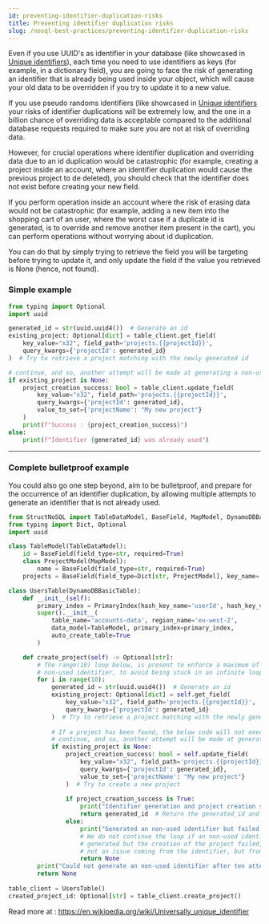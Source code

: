```yaml
---
id: preventing-identifier-duplication-risks
title: Preventing identifier duplication risks
slug: /nosql-best-practices/preventing-identifier-duplication-risks
---
```


Even if you use UUID's as identifier in your database (like showcased in [Unique identifiers](./unique_ids.md)), each
time you need to use identifiers as keys (for example, in a dictionary field), you are going to face the risk of 
generating an identifier that is already being used inside your object, which will cause your old data to be overridden
if you try to update it to a new value.

If you use pseudo randoms identifiers (like showcased in [Unique identifiers](./unique_ids.md) your risks of identifier
duplications will be extremely low, and the one in a billion chance of overriding data is acceptable compared to the
additional database requests required to make sure you are not at risk of overriding data.

However, for crucial operations where identifier duplication and overriding data due to an id duplication would be 
catastrophic (for example, creating a project inside an account, where an identifier duplication would cause the 
previous project to de deleted), you should check that the identifier does not exist before creating your new field.

If you perform operation
inside an account where the risk of erasing data would not be catastrophic (for example, adding a new item into the
shopping cart of an user, where the worst case if a duplicate id is generated, is to override and remove another item
present in the cart), you can perform operations without worrying about id duplication.

You can do that by simply trying to retrieve the field you will be targeting before trying to update it, and only update
the field if the value you retrieved is None (hence, not found).

### Simple example
```python
from typing import Optional
import uuid

generated_id = str(uuid.uuid4())  # Generate an id
existing_project: Optional[dict] = table_client.get_field(
    key_value="x32", field_path='projects.{{projectId}}', 
    query_kwargs={'projectId': generated_id}
)  # Try to retrieve a project matching with the newly generated id

# continue, and so, another attempt will be made at generating a non-used identifier.
if existing_project is None:
    project_creation_success: bool = table_client.update_field(
        key_value="x32", field_path='projects.{{projectId}}',
        query_kwargs={'projectId': generated_id},
        value_to_set={'projectName': "My new project"}
    )
    print(f"Success : {project_creation_success}")
else:
    print(f"Identifier {generated_id} was already used")
```

---

### Complete bulletproof example

You could also go one step beyond, aim to be bulletproof, and prepare for the occurrence of an identifier duplication, 
by allowing multiple attempts to generate an identifier that is not already used.

```python
from StructNoSQL import TableDataModel, BaseField, MapModel, DynamoDBBasicTable, PrimaryIndex
from typing import Dict, Optional
import uuid

class TableModel(TableDataModel):
    id = BaseField(field_type=str, required=True)
    class ProjectModel(MapModel):
        name = BaseField(field_type=str, required=True)
    projects = BaseField(field_type=Dict[str, ProjectModel], key_name='projectId', required=False)

class UsersTable(DynamoDBBasicTable):
    def __init__(self):
        primary_index = PrimaryIndex(hash_key_name='userId', hash_key_variable_python_type=str)
        super().__init__(
            table_name='accounts-data', region_name='eu-west-2',
            data_model=TableModel, primary_index=primary_index,
            auto_create_table=True
        )

    def create_project(self) -> Optional[str]:
        # The range(10) loop below, is present to enforce a maximum of ten attempts to generate an 
        # non-used identifier, to avoid being stuck in an infinite loop if something goes terribly wrong.
        for i in range(10):
            generated_id = str(uuid.uuid4())  # Generate an id
            existing_project: Optional[dict] = self.get_field(
                key_value="x32", field_path='projects.{{projectId}}', 
                query_kwargs={'projectId': generated_id}
            )  # Try to retrieve a project matching with the newly generated id
            
            # If a project has been found, the below code will not execute, the loop will 
            # continue, and so, another attempt will be made at generating a non-used identifier.
            if existing_project is None:
                project_creation_success: bool = self.update_field(
                    key_value="x32", field_path='projects.{{projectId}}',
                    query_kwargs={'projectId': generated_id},
                    value_to_set={'projectName': "My new project"}
                )  # Try to create a new project
                
                if project_creation_success is True:
                    print("Identifier generation and project creation success")
                    return generated_id  # Return the generated_id and so exit the loop
                else:
                    print("Generated an non-used identifier but failed project creation")
                    # We do not continue the loop if an non-used identifier has been 
                    # generated but the creation of the project failed, because it is 
                    # not an issue coming from the identifier, but from somewhere else.
                    return None
        print("Could not generate an non-used identifier after ten attempts")
        return None
            
table_client = UsersTable()
created_project_id: Optional[str] = table_client.create_project()
```

Read more at : https://en.wikipedia.org/wiki/Universally_unique_identifier